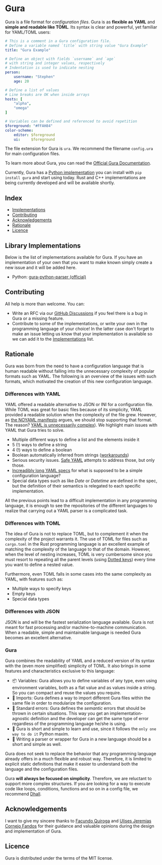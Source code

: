 # Gura

Gura is a file format for *configuration files*. Gura is as **flexible as YAML** and **simple and readable like TOML**. Its syntax is clear and powerful, yet familiar for YAML/TOML users:

````yaml
# This is a comment in a Gura configuration file.
# Define a variable named `title` with string value "Gura Example"
title: "Gura Example"

# Define an object with fields `username` and `age`
# with string and integer values, respectively
# Indentation is used to indicate nesting
person:
    username: "Stephen"
    age: 20

# Define a list of values
# Line breaks are OK when inside arrays
hosts: [
    "alpha",
    "omega"
]

# Variables can be defined and referenced to avoid repetition
$foreground: "#FFAH84"
color-scheme:
    editor: $foreground
    ui:     $foreground

````
The file extension for Gura is `ura`. We recommend the filename `config.ura` for main configuration files.

To learn more about Gura, you can read the [Official Gura Documentation][specs].

Currently, Gura has a [Python implementation](https://github.com/jware-solutions/gura-python-parser) you can install with `pip install gura` and start using today. Rust and C++ implementations are being currently developed and will be available shortly.

## Index

- [Implementations](#implementations)
- [Contributing](#contributing)
- [Acknowledgements](#acknowledgements)
- [Rationale](#rationale)
- [Licence](#licence)


## Library Implementations

Below is the list of implementations available for Gura. If you have an implementation of your own that you want to make known simply create a new issue and it will be added here.

- Python: [gura-python-parser (official)][gura-python-parser]


## Contributing

All help is more than welcome. You can:

- Write an RFC via our [GitHub Discussions][discussions] if you feel there is a bug in Gura or a missing feature.
- Contribute to some of the implementations, or write your own in the programming language of your choice! In the latter case don't forget to make an issue letting us know that your implementation is available so we can add it to the [Implementations](#implementations) list.
<!-- - Contribute to the official website project -->



## Rationale

Gura was born from the need to have a configuration language that is human readable without falling into the unnecessary complexity of popular formats such as YAML. The following is an overview of the issues with such formats, which motivated the creation of this new configuration language.

### Differences with YAML

YAML  offered a readable alternative to JSON or INI for a configuration file. While TOML was great for basic files because of its simplicity,  YAML provided a readable solution when the complexity of the file grew. However, as [the NOYAML manifesto][blog] argues, we should stop supporting that format. The reason? [YAML is unnecessarily complex][reddit-post]). We highlight main issues with YAML that Gura tries to solve.

- Multiple different ways to define a list and the elements inside it
- 5 (!) ways to define a string
- 4 (!) ways to define a boolean
- Boolean automatically inferred from strings ([workarounds][boolean-workaround])
- Serious security issues. [Safe YAML][safe-yaml] attempts to address those, but only those.
- [Increadibly long YAML specs][yaml-specs] for what is supposed to be a simple configuration language? 
- Special data types such as like *Date* or *Datetime* are defined in the spec, but the definition of their semantics is relegated to each specific implementation.  

All the previous points lead to a difficult implementation in any programming language, it is enough to see the repositories of the different languages to realize that carrying out a YAML parser is a complicated task.


### Differences with TOML

The idea of Gura is not to replace TOML, but to complement it when the complexity of the project warrants it. The use of TOML for files such as  `cargo.toml` in the Rust programming language is an excellent example of matching the complexity of the language to that of the domain. However, when the level of nesting increases, TOML is very cumbersome since you must resort to repeating all the parent levels (using [Dotted keys][dotted-keys]) every time you want to define a nested value.

Furthermore, even TOML falls in some cases into the same complexity as YAML, with features such as:

- Multiple ways to specify keys
- Empty keys
- Special data types


### Differences with JSON

JSON is and will be the fastest serialization language available. Gura is not meant for fast processing and/or machine-to-machine communication. When a readable, simple and maintainable language is needed Gura becomes an excellent alternative.


### Gura

Gura combines the readability of YAML and a reduced version of its syntax with the (even more simplified) simplicity of TOML. It also brings in some features and characteristics exclusive to this language:

- 📦 Variables: Gura allows you to define variables of any type, even using environment variables, both as a flat value and as values inside a string. So you can compact and reuse the values you require.
- 📑 Imports: Gura defines a way to import different Gura files within the same file in order to modularize the configuration.
- 🚫 Standard errors: Gura defines the *semantic* errors that should be thrown in certain situations. This way you get an implementation-agnostic definition and the developer can get the same type of error regardless of the programming language he/she is using.
- 🥧 Gura is short and simple to learn and use, since it follows the `only one way to do it` Python maxim.
- 🌈 Writing a parser or wrapper for Gura in a new language should be a short and simple as well. 


Gura does not seek to replace the behavior that any programming language already offers in a much flexible and robust way. Therefore, it is limited to explicit static definitions that make it easier to understand both the language and the configuration files.

Gura **will always be focused on simplicity**. Therefore, we are reluctant to support more complex structures. If you are looking for a way to execute code like loops, conditions, functions and so on in a config file, we recommend [Dhall][dhall].


## Acknowledgements

I want to give my sincere thanks to [Facundo Quiroga][quiroga] and [Ulises Jeremias Cornejo Fandos][cornejo-fandos] for their guidance and valuable opinions during the design and implementation of Gura.


## Licence

Gura is distributed under the terms of the MIT license.

[blog]: https://noyaml.com/
[specs]: ./gura.md
[specs-site]: https://jware-solutions.github.io/gura
[boolean-workaround]: https://stackoverflow.com/questions/53648244/specifying-the-string-value-yes-in-a-yaml-property
[safe-yaml]: https://pyyaml.docsforge.com/master/api/yaml/safe_load/
[yaml-specs]: https://yaml.org/spec/1.2/spec.html
[reddit-post]: https://www.reddit.com/r/programming/comments/iqwbek/stop_adding_support_for_yaml_in_your_products/
[dotted-keys]: https://toml.io/en/v1.0.0#table
[dhall]: https://dhall-lang.org/#
[gura-python-parser]: https://github.com/jware-solutions/gura-python-parser
[discussions]: https://github.com/jware-solutions/gura/discussions/categories/ideas-rfc
[quiroga]: https://github.com/facundoq
[cornejo-fandos]: https://github.com/ulises-jeremias
